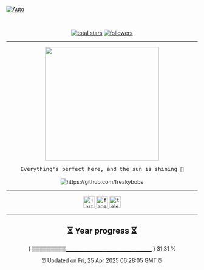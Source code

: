 
[![Auto](https://github.com/freakybobs/CandyLand/actions/workflows/auto.yml/badge.svg?event=push)](https://github.com/freakybobs/CandyLand/actions/workflows/auto.yml)

<br clear="both">

<p align="center">
  <a href="https://github.com/freakybobs?tab=repositories&sort=stargazers">
    <img alt="total stars" title="Total stars on GitHub" src="https://custom-icon-badges.demolab.com/github/stars/freakybobs?color=55960c&style=for-the-badge&labelColor=488207&logo=star"/></a>
  <a href="https://github.com/freakybobs?tab=followers">
    <img alt="followers" title="Follow me on Github" src="https://custom-icon-badges.demolab.com/github/followers/freakybobs?color=236ad3&labelColor=1155ba&style=for-the-badge&logo=person-add&label=Follow&logoColor=white"/></a>
<br>
</p>
<hr>
<div align="center">
  <img height="300" src="https://i.imgflip.com/9o00hj.jpg"  />
</div>

<p align="center">
  <samp>Everything's perfect here, and the sun is shining 🌅
  </samp>
  <br> <br>
  <img src="https://komarev.com/ghpvc/?username=freakybobs" alt="https://github.com/freakybobs" />
</p>

<hr>

<div align="center">
  <a href="https://www.instagram.com/fbi_federalagent007" target="_blank">
    <img src="https://img.shields.io/static/v1?message=Instagram&logo=instagram&label=&color=E4405F&logoColor=white&labelColor=&style=for-the-badge" height="30" alt="instagram logo"  />
  </a>
  <a href="https://www.facebook.com/profile.php?id=61566735449795" target="_blank">
    <img src="https://img.shields.io/static/v1?message=Facebook&logo=facebook&label=&color=1877F2&logoColor=white&labelColor=&style=for-the-badge" height="30" alt="facebook logo"  />
  </a>
  <a href="t.me/pemburulolii" target="_blank">
    <img src="https://img.shields.io/static/v1?message=Telegram&logo=telegram&label=&color=2CA5E0&logoColor=white&labelColor=&style=for-the-badge" height="30" alt="telegram logo"  />
  </a>
</div>

<hr>

<h2 align="left"></h2>

<h2 align="center">⏳ Year progress ⏳ </h2>

<p align="center">{ ▒▒▒▒▒▒▒▒▒▁▁▁▁▁▁▁▁▁▁▁▁▁▁▁▁▁▁▁▁▁ } 31.31 %</p>

<p align="center">⏰ Updated on Fri, 25 Apr 2025 06:28:05 GMT ⏰</p>

###





